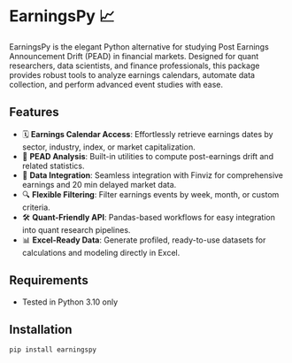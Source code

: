 # EarningsPy 📈

EarningsPy is the elegant Python alternative for studying Post Earnings Announcement Drift (PEAD) in financial markets. Designed for quant researchers, data scientists, and finance professionals, this package provides robust tools to analyze earnings calendars, automate data collection, and perform advanced event studies with ease.

## Features

- 🗓️ **Earnings Calendar Access**: Effortlessly retrieve earnings dates by sector, industry, index, or market capitalization.
- 🚀 **PEAD Analysis**: Built-in utilities to compute post-earnings drift and related statistics.
- 🏦 **Data Integration**: Seamless integration with Finviz for comprehensive earnings and 20 min delayed market data.
- 🔍 **Flexible Filtering**: Filter earnings events by week, month, or custom criteria.
- 🛠️ **Quant-Friendly API**: Pandas-based workflows for easy integration into quant research pipelines.
- 📊 **Excel-Ready Data**: Generate profiled, ready-to-use datasets for calculations and modeling directly in Excel.

## Requirements

- Tested in Python 3.10 only


## Installation

```bash
pip install earningspy
```

